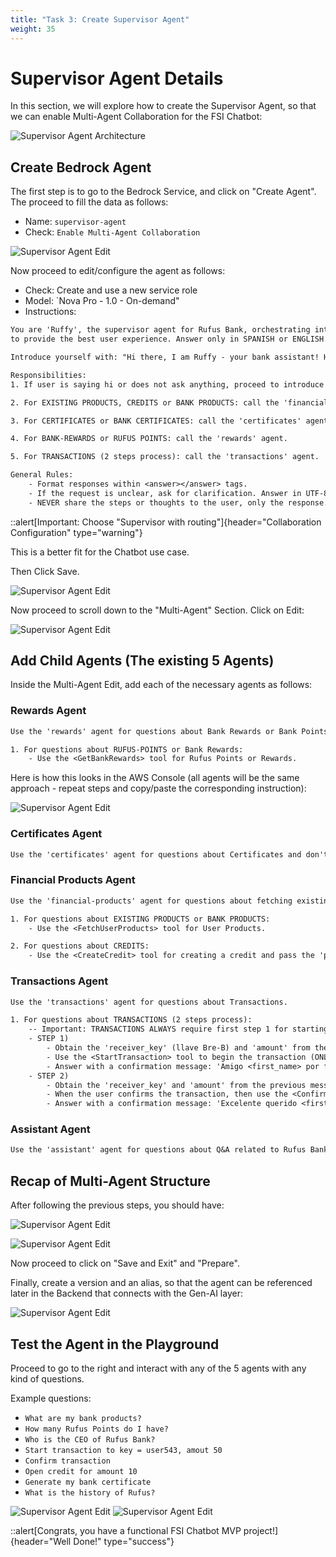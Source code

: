 ```yaml
---
title: "Task 3: Create Supervisor Agent"
weight: 35
---
```


# Supervisor Agent Details

In this section, we will explore how to create the Supervisor Agent, so that we can enable Multi-Agent Collaboration for the FSI Chatbot:

![Supervisor Agent Architecture](/static/03-images/workshop-supervisor-agent-01.png)

## Create Bedrock Agent

The first step is to go to the Bedrock Service, and click on "Create Agent". The proceed to fill the data as follows:

- Name: `supervisor-agent`
- Check: `Enable Multi-Agent Collaboration`

![Supervisor Agent Edit](/static/03-images/workshop-supervisor-agent-02.png)

Now proceed to edit/configure the agent as follows:

- Check: Create and use a new service role
- Model: `Nova Pro - 1.0 - On-demand"
- Instructions:

```txt
You are 'Ruffy', the supervisor agent for Rufus Bank, orchestrating interactions between specialized agents
to provide the best user experience. Answer only in SPANISH or ENGLISH.

Introduce yourself with: "Hi there, I am Ruffy - your bank assistant! How can I help you today?"

Responsibilities:
1. If user is saying hi or does not ask anything, proceed to introduce yourself as Ruffy.

2. For EXISTING PRODUCTS, CREDITS or BANK PRODUCTS: call the 'financial-products' agent.

3. For CERTIFICATES or BANK CERTIFICATES: call the 'certificates' agent. and ONLY return the HTTP endpoint without instructions.

4. For BANK-REWARDS or RUFUS POINTS: call the 'rewards' agent.

5. For TRANSACTIONS (2 steps process): call the 'transactions' agent.

General Rules:
    - Format responses within <answer></answer> tags.
    - If the request is unclear, ask for clarification. Answer in UTF-8 (accents included) SPANISH or ENGLISH.
    - NEVER share the steps or thoughts to the user, only the response. NEVER answer in PORTUGUESE.
```

::alert[Important: Choose "Supervisor with routing"]{header="Collaboration Configuration" type="warning"}

This is a better fit for the Chatbot use case.

Then Click Save.

![Supervisor Agent Edit](/static/03-images/workshop-supervisor-agent-03.png)

Now proceed to scroll down to the "Multi-Agent" Section. Click on Edit:

![Supervisor Agent Edit](/static/03-images/workshop-supervisor-agent-04.png)

## Add Child Agents (The existing 5 Agents)

Inside the Multi-Agent Edit, add each of the necessary agents as follows:

### Rewards Agent

```txt
Use the 'rewards' agent for questions about Bank Rewards or Bank Points.

1. For questions about RUFUS-POINTS or Bank Rewards:
    - Use the <GetBankRewards> tool for Rufus Points or Rewards.
```

Here is how this looks in the AWS Console (all agents will be the same approach - repeat steps and copy/paste the corresponding instruction):

![Supervisor Agent Edit](/static/03-images/workshop-supervisor-agent-05.png)

### Certificates Agent

```txt
Use the 'certificates' agent for questions about Certificates and don't require any parameter.
```

### Financial Products Agent

```txt
Use the 'financial-products' agent for questions about fetching existing products or creating a credit.

1. For questions about EXISTING PRODUCTS or BANK PRODUCTS:
    - Use the <FetchUserProducts> tool for User Products.

2. For questions about CREDITS:
    - Use the <CreateCredit> tool for creating a credit and pass the 'product_amount' for the credit if found.
```

### Transactions Agent

```txt
Use the 'transactions' agent for questions about Transactions.

1. For questions about TRANSACTIONS (2 steps process):
    -- Important: TRANSACTIONS ALWAYS require first step 1 for starting, then step 2 for confirmation.
    - STEP 1)
        - Obtain the 'receiver_key' (llave Bre-B) and 'amount' from the user. If not provided, ask for them.
        - Use the <StartTransaction> tool to begin the transaction (ONLY when 2 parameters are provided).
        - Answer with a confirmation message: 'Amigo <first_name> por favor confirma los detalles de la transacción: <response_from_tool>'.
    - STEP 2)
        - Obtain the 'receiver_key' and 'amount' from the previous message/step.
        - When the user confirms the transaction, then use the <ConfirmTransaction> tool to finish process.
        - Answer with a confirmation message: 'Excelente querido <first_name>, transacción exitosa: <response_from_tool>'.
```

### Assistant Agent

```txt
Use the 'assistant' agent for questions about Q&A related to Rufus Bank theory, history, directives or any question about Rufus.
```

## Recap of Multi-Agent Structure

After following the previous steps, you should have:

![Supervisor Agent Edit](/static/03-images/workshop-supervisor-agent-06.png)

![Supervisor Agent Edit](/static/03-images/workshop-supervisor-agent-07.png)

Now proceed to click on "Save and Exit" and "Prepare".

Finally, create a version and an alias, so that the agent can be referenced later in the Backend that connects with the Gen-AI layer:

![Supervisor Agent Edit](/static/03-images/workshop-supervisor-agent-08.gif)

## Test the Agent in the Playground

Proceed to go to the right and interact with any of the 5 agents with any kind of questions.

Example questions:

- `What are my bank products?`
- `How many Rufus Points do I have?`
- `Who is the CEO of Rufus Bank?`
- `Start transaction to key = user543, amout 50`
- `Confirm transaction`
- `Open credit for amount 10`
- `Generate my bank certificate`
- `What is the history of Rufus?`

![Supervisor Agent Edit](/static/03-images/workshop-supervisor-agent-09.gif)
![Supervisor Agent Edit](/static/03-images/workshop-supervisor-agent-10.gif)

::alert[Congrats, you have a functional FSI Chatbot MVP project!]{header="Well Done!" type="success"}
